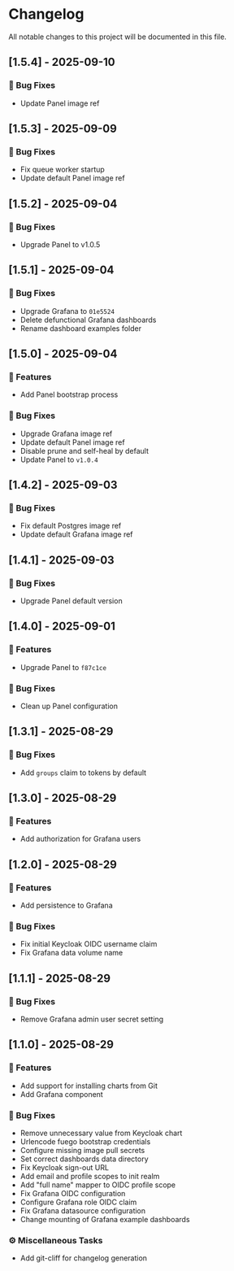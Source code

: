 # Changelog

All notable changes to this project will be documented in this file.

## [1.5.4] - 2025-09-10

### 🐛 Bug Fixes

- Update Panel image ref
## [1.5.3] - 2025-09-09

### 🐛 Bug Fixes

- Fix queue worker startup
- Update default Panel image ref
## [1.5.2] - 2025-09-04

### 🐛 Bug Fixes

- Upgrade Panel to v1.0.5
## [1.5.1] - 2025-09-04

### 🐛 Bug Fixes

- Upgrade Grafana to `01e5524`
- Delete defunctional Grafana dashboards
- Rename dashboard examples folder
## [1.5.0] - 2025-09-04

### 🚀 Features

- Add Panel bootstrap process

### 🐛 Bug Fixes

- Upgrade Grafana image ref
- Update default Panel image ref
- Disable prune and self-heal by default
- Update Panel to `v1.0.4`
## [1.4.2] - 2025-09-03

### 🐛 Bug Fixes

- Fix default Postgres image ref
- Update default Grafana image ref
## [1.4.1] - 2025-09-03

### 🐛 Bug Fixes

- Upgrade Panel default version
## [1.4.0] - 2025-09-01

### 🚀 Features

- Upgrade Panel to `f87c1ce`

### 🐛 Bug Fixes

- Clean up Panel configuration
## [1.3.1] - 2025-08-29

### 🐛 Bug Fixes

- Add `groups` claim to tokens by default
## [1.3.0] - 2025-08-29

### 🚀 Features

- Add authorization for Grafana users
## [1.2.0] - 2025-08-29

### 🚀 Features

- Add persistence to Grafana

### 🐛 Bug Fixes

- Fix initial Keycloak OIDC username claim
- Fix Grafana data volume name
## [1.1.1] - 2025-08-29

### 🐛 Bug Fixes

- Remove Grafana admin user secret setting
## [1.1.0] - 2025-08-29

### 🚀 Features

- Add support for installing charts from Git
- Add Grafana component

### 🐛 Bug Fixes

- Remove unnecessary value from Keycloak chart
- Urlencode fuego bootstrap credentials
- Configure missing image pull secrets
- Set correct dashboards data directory
- Fix Keycloak sign-out URL
- Add email and profile scopes to init realm
- Add "full name" mapper to OIDC profile scope
- Fix Grafana OIDC configuration
- Configure Grafana role OIDC claim
- Fix Grafana datasource configuration
- Change mounting of Grafana example dashboards

### ⚙️ Miscellaneous Tasks

- Add git-cliff for changelog generation
